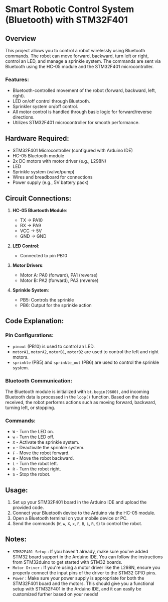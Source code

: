 # Smart Robotic Control System (Bluetooth) with STM32F401

## Overview
This project allows you to control a robot wirelessly using Bluetooth commands. The robot can move forward, backward, turn left or right, control an LED, and manage a sprinkle system. The commands are sent via Bluetooth using the HC-05 module and the STM32F401 microcontroller.

### Features:
- Bluetooth-controlled movement of the robot (forward, backward, left, right).
- LED on/off control through Bluetooth.
- Sprinkler system on/off control.
- All motor control is handled through basic logic for forward/reverse directions.
- Utilizes STM32F401 microcontroller for smooth performance.

## Hardware Required:
- STM32F401 Microcontroller (configured with Arduino IDE)
- HC-05 Bluetooth module
- 2x DC motors with motor driver (e.g., L298N)
- LED
- Sprinkle system (valve/pump)
- Wires and breadboard for connections
- Power supply (e.g., 5V battery pack)

## Circuit Connections:
1. **HC-05 Bluetooth Module**:
   - TX -> PA10
   - RX -> PA9
   - VCC -> 5V
   - GND -> GND

2. **LED Control**:
   - Connected to pin PB10

3. **Motor Drivers**:
   - Motor A: PA0 (forward), PA1 (reverse)
   - Motor B: PA2 (forward), PA3 (reverse)

4. **Sprinkle System**:
   - PB5: Controls the sprinkle
   - PB6: Output for the sprinkle action

## Code Explanation:
### Pin Configurations:
- `pinout` (PB10) is used to control an LED.
- `motorA1`, `motorA2`, `motorB1`, `motorB2` are used to control the left and right motors.
- `sprinkle` (PB5) and `sprinkle_out` (PB6) are used to control the sprinkle system.

### Bluetooth Communication:
The Bluetooth module is initialized with `bt.begin(9600)`, and incoming Bluetooth data is processed in the `loop()` function. Based on the data received, the robot performs actions such as moving forward, backward, turning left, or stopping.

### Commands:
- `W` - Turn the LED on.
- `w` - Turn the LED off.
- `X` - Activate the sprinkle system.
- `x` - Deactivate the sprinkle system.
- `F` - Move the robot forward.
- `B` - Move the robot backward.
- `L` - Turn the robot left.
- `R` - Turn the robot right.
- `S` - Stop the robot.

## Usage:
1. Set up your STM32F401 board in the Arduino IDE and upload the provided code.
2. Connect your Bluetooth device to the Arduino via the HC-05 module.
3. Open a Bluetooth terminal on your mobile device or PC.
4. Send the commands (`W`, `w`, `X`, `x`, `F`, `B`, `L`, `R`, `S`) to control the robot.

## Notes:
- `STM32F401 Setup` : If you haven't already, make sure you've added STM32 board support in the Arduino IDE. You can follow the instructions from STM32duino to get started with STM32 boards.
- `Motor Driver` : If you're using a motor driver like the L298N, ensure you properly connect the input pins of the driver to the STM32 GPIO pins.
- `Power` : Make sure your power supply is appropriate for both the STM32F401 board and the motors.
This should give you a functional setup with STM32F401 in the Arduino IDE, and it can easily be customized further based on your needs!

